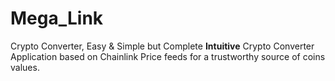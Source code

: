 # Mega_Link
Crypto Converter, Easy & Simple but Complete **Intuitive** Crypto Converter Application based on Chainlink Price feeds for a trustworthy source of coins values.
